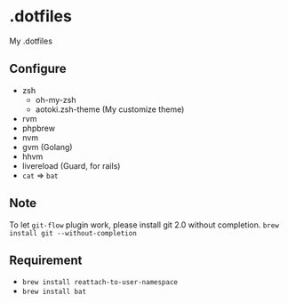 .dotfiles
=========

My .dotfiles

Configure
---

* zsh
  * oh-my-zsh
  * aotoki.zsh-theme (My customize theme)
* rvm
* phpbrew
* nvm
* gvm (Golang)
* hhvm
* livereload (Guard, for rails)
* `cat` => `bat`

Note
---

To let `git-flow` plugin work, please install git 2.0 without completion. `brew install git --without-completion`

Requirement
---

* `brew install reattach-to-user-namespace`
* `brew install bat`
